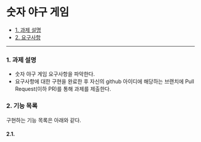 # 숫자 야구 게임

- [1. 과제 설명](#1-과제-설명)
- [2. 요구사항](#2-요구사항)



---

### 1. 과제 설명

* 숫자 야구 게임 요구사항을 파악한다.
* 요구사항에 대한 구현을 완료한 후 자신의 github 아이디에 해당하는 브랜치에 Pull Request(이하 PR)를 통해 과제를 제출한다.

### 2. 기능 목록

구현하는 기능 목록은 아래와 같다.

#### 2.1. 
